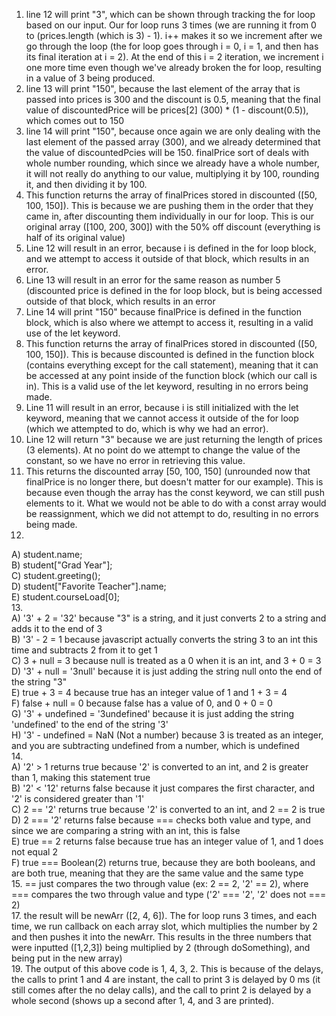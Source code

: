 1. line 12 will print "3", which can be shown through tracking the for loop based on our input. Our for loop runs 3 times (we are running it from 0 to (prices.length (which is 3) - 1). i++ makes it so we increment after we go through the loop (the for loop goes through i = 0, i = 1, and then has its final iteration at i = 2). At the end of this i = 2 iteration, we increment i one more time even though we've already broken the for loop, resulting in a value of 3 being produced.
2. line 13 will print "150", because the last element of the array that is passed into prices is 300 and the discount is 0.5, meaning that the final value of discountedPrice will be prices[2] (300) * (1 - discount(0.5)), which comes out to 150
3. line 14 will print "150", because once again we are only dealing with the last element of the passed array (300), and we already determined that the value of discountedPcies will be 150. finalPrice sort of deals with whole number rounding, which since we already have a whole number, it will not really do anything to our value, multiplying it by 100, rounding it, and then dividing it by 100. 
4. This function returns the array of finalPrices stored in discounted ([50, 100, 150]). This is because we are pushing them in the order that they came in, after discounting them individually in our for loop. This is our original array ([100, 200, 300]) with the 50% off discount (everything is half of its original value)
5. Line 12 will result in an error, because i is defined in the for loop block, and we attempt to access it outside of that block, which results in an error.
6. Line 13 will result in an error for the same reason as number 5 (discounted price is defined in the for loop block, but is being accessed outside of that block, which results in an error
7. Line 14 will print "150" because finalPrice is defined in the function block, which is also where we attempt to access it, resulting in a valid use of the let keyword.
8. This function returns the array of finalPrices stored in discounted ([50, 100, 150]). This is because discounted is defined in the function block (contains everything except for the call statement), meaning that it can be accessed at any point inside of the function block (which our call is in). This is a valid use of the let keyword, resulting in no errors being made.
9. Line 11 will result in an error, because i is still initialized with the let keyword, meaning that we cannot access it outside of the for loop (which we attempted to do, which is why we had an error).
10. Line 12 will return "3" because we are just returning the length of prices (3 elements). At no point do we attempt to change the value of the constant, so we have no error in retrieving this value.
11. This returns the discounted array [50, 100, 150] (unrounded now that finalPrice is no longer there, but doesn't matter for our example). This is because even though the array has the const keyword, we can still push elements to it. What we would not be able to do with a const array would be reassignment, which we did not attempt to do, resulting in no errors being made. 
12. <br>
A) student.name; <br>
B) student["Grad Year"]; <br>
C) student.greeting(); <br>
D) student["Favorite Teacher"].name; <br>
E) student.courseLoad[0]; <br>
13. <br>
A) '3' + 2 = '32' because "3" is a string, and it just converts 2 to a string and adds it to the end of 3 <br>
B) '3' - 2 = 1 because javascript actually converts the string 3 to an int this time and subtracts 2 from it to get 1 <br>
C) 3 + null = 3 because null is treated as a 0 when it is an int, and 3 + 0 = 3 <br>
D) '3' + null = '3null' because it is just adding the string null onto the end of the string "3" <br>
E) true + 3 = 4 because true has an integer value of 1 and 1 + 3 = 4 <br>
F) false + null = 0 because false has a value of 0, and 0 + 0 = 0 <br>
G) '3' + undefined = '3undefined' because it is just adding the string 'undefined' to the end of the string '3' <br>
H) '3' - undefined = NaN (Not a number) because 3 is treated as an integer, and you are subtracting undefined from a number, which is undefined <br>
14. <br>
A) '2' > 1 returns true because '2' is converted to an int, and 2 is greater than 1, making this statement true <br>
B) '2' < '12' returns false because it just compares the first character, and '2' is considered greater than '1' <br>
C) 2 == '2' returns true because '2' is converted to an int, and 2 == 2 is true <br>
D) 2 === '2' returns false because === checks both value and type, and since we are comparing a string with an int, this is false <br>
E) true == 2 returns false because true has an integer value of 1, and 1 does not equal 2 <br>
F) true === Boolean(2) returns true, because they are both booleans, and are both true, meaning that they are the same value and the same type <br>
15. == just compares the two through value (ex: 2 == 2, '2' == 2), where === compares the two through value and type ('2' === '2', '2' does not === 2) <br>
17. the result will be newArr ([2, 4, 6]). The for loop runs 3 times, and each time, we run callback on each array slot, which multiplies the number by 2 and then pushes it into the newArr. This results in the three numbers that were inputted ([1,2,3]) being multiplied by 2 (through doSomething), and being put in the new array) <br>
19. The output of this above code is 1, 4, 3, 2. This is because of the delays, the calls to print 1 and 4 are instant, the call to print 3 is delayed by 0 ms (it still comes after the no delay calls), and the call to print 2 is delayed by a whole second (shows up a second after 1, 4, and 3 are printed). 
